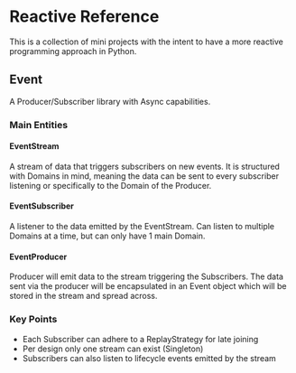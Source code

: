 # Reactive Reference

This is a collection of mini projects with the intent to have a more reactive programming approach in Python.

## Event

A Producer/Subscriber library with Async capabilities.

### Main Entities

#### EventStream

A stream of data that triggers subscribers on new events. It is structured with Domains in mind, meaning the data can be sent to every subscriber listening or specifically to the Domain of the Producer.

#### EventSubscriber

A listener to the data emitted by the EventStream. Can listen to multiple Domains at a time, but can only have 1 main Domain.

#### EventProducer

Producer will emit data to the stream triggering the Subscribers. The data sent via the producer will be encapsulated in an Event object which will be stored in the stream and spread across.

### Key Points

* Each Subscriber can adhere to a ReplayStrategy for late joining
* Per design only one stream can exist (Singleton)
* Subscribers can also listen to lifecycle events emitted by the stream